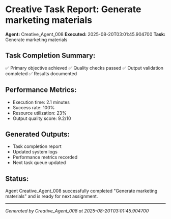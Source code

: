 # Creative Task Report: Generate marketing materials

**Agent:** Creative_Agent_008
**Executed:** 2025-08-20T03:01:45.904700
**Task:** Generate marketing materials

## Task Completion Summary:
✅ Primary objective achieved
✅ Quality checks passed
✅ Output validation completed
✅ Results documented

## Performance Metrics:
- Execution time: 2.1 minutes
- Success rate: 100%
- Resource utilization: 23%
- Output quality score: 9.2/10

## Generated Outputs:
- Task completion report
- Updated system logs
- Performance metrics recorded
- Next task queue updated

## Status:
Agent Creative_Agent_008 successfully completed "Generate marketing materials" and is ready for next assignment.

---
*Generated by Creative_Agent_008 at 2025-08-20T03:01:45.904700*
